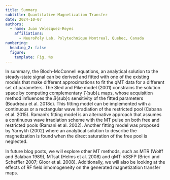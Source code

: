 ```yaml
---
title: Summary
subtitle: Quantitative Magnetization Transfer
date: 2024-10-07
authors:
  - name: Juan Velezquez-Reyes
    affiliations:
      - NeuroPoly Lab, Polytechnique Montreal, Quebec, Canada
numbering:
  heading_2: false
  figure:
    template: Fig. %s
---
```


In summary, the Bloch-McConnell equations, an analytical solution to the steady-state signal can be derived and fitted with one of the existing models that make different approximations to fit the qMT data for a different set of parameters. The Sled and Pike model (2001) constrains the solution space by computing complementary _T_{sub}`1` maps, whose acquisition method influences the _B_{sub}`1` sensitivity of the fitted parameters (Boudreau et al. 2018c). This fitting model can be implemented with a continuous or a rectangular wave irradiation of the restricted pool (Cabana et al. 2015). Ramani’s fitting model is an alternative approach that assumes a continuous wave irradiation scheme with the MT pulse on both free and restricted pools (Ramani et al. 2002). Another fitting model was proposed by Yarnykh (2002) where an analytical solution to describe the magnetization is found when the direct saturation of the free pool is neglected.

In future blog posts, we will explore other MT methods, such as MTR (Wolff and Balaban 1989), MTsat (Helms et al. 2008) and qMT-bSSFP (Brieri and Scheffler 2007; Gloor et al. 2008). Additionally, we will also be looking at the effects of RF field inhomogeneity on the generated magnetization transfer maps.